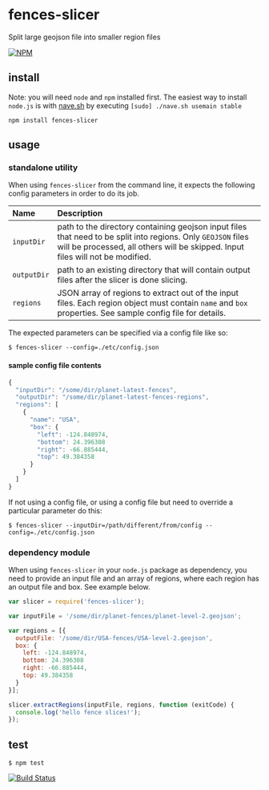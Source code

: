 # fences-slicer

Split large geojson file into smaller region files

[![NPM](https://nodei.co/npm/fences-slicer.png)](https://nodei.co/npm/fences-slicer/)

## install

Note: you will need `node` and `npm` installed first. The easiest way to install `node.js` is with [nave.sh](https://github.com/isaacs/nave) by executing `[sudo] ./nave.sh usemain stable`

`npm install fences-slicer`

## usage

### standalone utility

When using `fences-slicer` from the command line, it expects the following config parameters in order to do its job.

| Name | Description |
| :---- | :----------- |
|`inputDir` | path to the directory containing geojson input files that need to be split into regions. Only `GEOJSON` files will be processed, all others will be skipped. Input files will not be modified. |
|`outputDir`| path to an existing directory that will contain output files after the slicer is done slicing. |
|`regions`  | JSON array of regions to extract out of the input files. Each region object must contain `name` and `box` properties. See sample config file for details. |


The expected parameters can be specified via a config file like so:

`$ fences-slicer --config=./etc/config.json`

#### sample config file contents

```javascript
{
  "inputDir": "/some/dir/planet-latest-fences",
  "outputDir": "/some/dir/planet-latest-fences-regions",
  "regions": [
    {
      "name": "USA",
      "box": {
        "left": -124.848974,
        "bottom": 24.396308
        "right": -66.885444,
        "top": 49.384358
      }
    }
  ]
}
```

If not using a config file, or using a config file but need to override a particular parameter do this:

`$ fences-slicer --inputDir=/path/different/from/config --config=./etc/config.json`


### dependency module

When using `fences-slicer` in your `node.js` package as dependency, you need to provide an input file and an array
of regions, where each region has an output file and box. See example below.

```javascript
var slicer = require('fences-slicer');

var inputFile = '/some/dir/planet-fences/planet-level-2.geojson';

var regions = [{
  outputFile: '/some/dir/USA-fences/USA-level-2.geojson',
  box: {
    left: -124.848974,
    bottom: 24.396308
    right: -66.885444,
    top: 49.384358
  }
}];

slicer.extractRegions(inputFile, regions, function (exitCode) {
  console.log('hello fence slices!');
});
```

## test

`$ npm test`

[![Build Status](https://travis-ci.org/pelias/fences-slicer.svg?branch=master)](https://travis-ci.org/pelias/fences-slicer)



